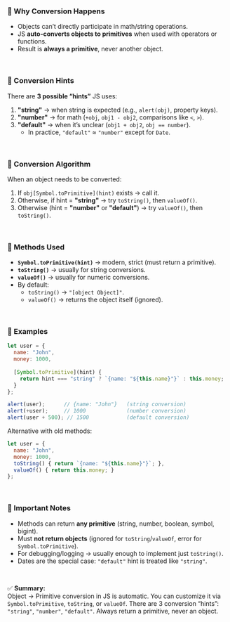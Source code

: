 


### 🔹 Why Conversion Happens
- Objects can’t directly participate in math/string operations.  
- JS **auto-converts objects to primitives** when used with operators or functions.  
- Result is **always a primitive**, never another object.  

<br>

### 🔹 Conversion Hints
There are **3 possible “hints”** JS uses:  
1. **"string"** → when string is expected (e.g., `alert(obj)`, property keys).  
2. **"number"** → for math (`+obj`, `obj1 - obj2`, comparisons like `<`, `>`).  
3. **"default"** → when it’s unclear (`obj1 + obj2`, `obj == number`).  
   - In practice, `"default"` ≈ `"number"` except for `Date`.  

<br>

### 🔹 Conversion Algorithm
When an object needs to be converted:  

1. If `obj[Symbol.toPrimitive](hint)` exists → call it.  
2. Otherwise, if hint = **"string"** → try `toString()`, then `valueOf()`.  
3. Otherwise (hint = **"number"** or **"default"**) → try `valueOf()`, then `toString()`.  

<br>

### 🔹 Methods Used
- **`Symbol.toPrimitive(hint)`** → modern, strict (must return a primitive).  
- **`toString()`** → usually for string conversions.  
- **`valueOf()`** → usually for numeric conversions.  
- By default:  
  - `toString()` → `"[object Object]"`.  
  - `valueOf()` → returns the object itself (ignored).  

<br>

### 🔹 Examples
```js
let user = {
  name: "John",
  money: 1000,
  
  [Symbol.toPrimitive](hint) {
    return hint === "string" ? `{name: "${this.name}"}` : this.money;
  }
};

alert(user);      // {name: "John"}   (string conversion)
alert(+user);     // 1000             (number conversion)
alert(user + 500); // 1500            (default conversion)
```

Alternative with old methods:
```js
let user = {
  name: "John",
  money: 1000,
  toString() { return `{name: "${this.name}"}`; },
  valueOf() { return this.money; }
};
```

<br>

### 🔹 Important Notes
- Methods can return **any primitive** (string, number, boolean, symbol, bigint).  
- Must **not return objects** (ignored for `toString`/`valueOf`, error for `Symbol.toPrimitive`).  
- For debugging/logging → usually enough to implement just `toString()`.  
- Dates are the special case: `"default"` hint is treated like `"string"`.  

<br>

✅ **Summary:**  
Object → Primitive conversion in JS is automatic. You can customize it via `Symbol.toPrimitive`, `toString`, or `valueOf`. There are 3 conversion “hints”: `"string"`, `"number"`, `"default"`. Always return a primitive, never an object.